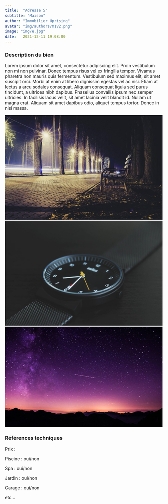 ```yaml
---
title:  "Adresse 5"
subtitle: "Maison"
author: "Immobilier Uprising"
avatar: "img/authors/m1v2.png"
image: "img/e.jpg"
date:   2021-12-11 19:08:00
---
```


### Description du bien
Lorem ipsum dolor sit amet, consectetur adipiscing elit. Proin vestibulum non mi non pulvinar. Donec tempus risus vel ex fringilla tempor. Vivamus pharetra non mauris quis fermentum. Vestibulum sed maximus elit, sit amet suscipit orci. Morbi at enim at libero dignissim egestas vel ac nisi. Etiam at lectus a arcu sodales consequat. Aliquam consequat ligula sed purus tincidunt, a ultrices nibh dapibus. Phasellus convallis ipsum nec semper ultricies. In facilisis lacus velit, sit amet lacinia velit blandit id. Nullam ut magna erat. Aliquam sit amet dapibus odio, aliquet tempus tortor. Donec in nisi massa.

<img src="img/b.jpg" alt="alt text" title="image Title" width="650"/>

<img src="img/c.jpg" alt="alt text" title="image Title" width="650"/>

<img src="img/d.jpg" alt="alt text" title="image Title" width="650"/>


### Références techniques
Prix : 

Piscine : oui/non

Spa : oui/non

Jardin : oui/non

Garage : oui/non

etc...

